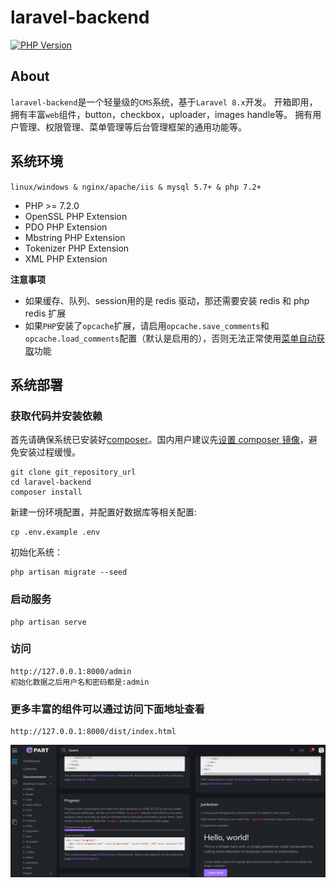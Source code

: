 # laravel-backend
 [![PHP Version](https://img.shields.io/badge/php-%3E%3D7.2-8892BF.svg)](http://www.php.net/)

## About 
 `laravel-backend`是一个轻量级的`CMS`系统，基于`Laravel 8.x`开发。
 开箱即用，拥有丰富`web`组件，button，checkbox，uploader，images handle等。
 拥有用户管理、权限管理、菜单管理等后台管理框架的通用功能等。

## 系统环境
`linux/windows & nginx/apache/iis & mysql 5.7+ & php 7.2+`

* PHP >= 7.2.0
* OpenSSL PHP Extension
* PDO PHP Extension
* Mbstring PHP Extension
* Tokenizer PHP Extension
* XML PHP Extension

**注意事项**

* 如果缓存、队列、session用的是 redis 驱动，那还需要安装 redis 和 php redis 扩展
* 如果`PHP`安装了`opcache`扩展，请启用`opcache.save_comments`和`opcache.load_comments`配置（默认是启用的），否则无法正常使用[菜单自动获取](#菜单自动获取)功能

## 系统部署

### 获取代码并安装依赖
首先请确保系统已安装好[composer](https://getcomposer.org/)。国内用户建议先[设置 composer 镜像](https://developer.aliyun.com/composer)，避免安装过程缓慢。
```
git clone git_repository_url
cd laravel-backend
composer install
```

新建一份环境配置，并配置好数据库等相关配置:
```
cp .env.example .env
```
初始化系统：
```
php artisan migrate --seed
```

### 启动服务
```
php artisan serve
```
### 访问
```
http://127.0.0.1:8000/admin
初始化数据之后用户名和密码都是:admin
```
### 更多丰富的组件可以通过访问下面地址查看
```
http://127.0.0.1:8000/dist/index.html
```
![Image text](https://github.com/thumbs-up100/laravel-backend/blob/master/public/images/part.png)
